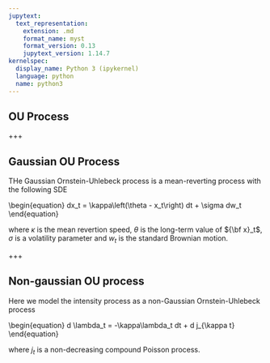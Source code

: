 ```yaml
---
jupytext:
  text_representation:
    extension: .md
    format_name: myst
    format_version: 0.13
    jupytext_version: 1.14.7
kernelspec:
  display_name: Python 3 (ipykernel)
  language: python
  name: python3
---
```


## OU Process

+++

## Gaussian OU Process

THe Gaussian Ornstein-Uhlebeck process is a mean-reverting process with the following SDE

\begin{equation}
    dx_t = \kappa\left(\theta - x_t\right) dt + \sigma dw_t
\end{equation}

where $\kappa$ is the mean revertion speed, $\theta$ is the long-term value of ${\bf x}_t$, $\sigma$ is a volatility parameter and $w_t$ is the standard Brownian motion.

+++

## Non-gaussian OU process

Here we model the intensity process as a non-Gaussian Ornstein-Uhlebeck process

\begin{equation}
    d \lambda_t = -\kappa\lambda_t dt + d j_{\kappa t}
\end{equation}

where $j_t$ is a non-decreasing compound Poisson process.

```{code-cell} ipython3

```
